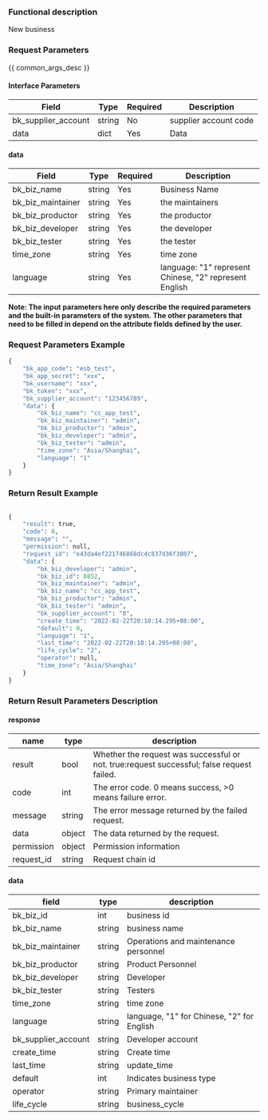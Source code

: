 ### Functional description

New business

### Request Parameters

{{ common_args_desc }}

#### Interface Parameters

| Field      |  Type      | Required   |  Description      |
|-----------|------------|--------|------------|
| bk_supplier_account | string     | No     | supplier account code |
| data           | dict    | Yes     | Data |

#### data

| Field      |  Type      | Required   |  Description      |
|-----------|------------|--------|------------|
| bk_biz_name       |  string  | Yes     | Business Name |
| bk_biz_maintainer |  string  | Yes     | the maintainers |
| bk_biz_productor  |  string  | Yes     | the productor |
| bk_biz_developer  |  string  | Yes     | the developer |
| bk_biz_tester     |  string  | Yes     | the tester |
| time_zone         |  string  | Yes     | time zone |
| language          |  string  | Yes     | language: "1" represent Chinese, "2" represent English |

**Note: The input parameters here only describe the required parameters and the built-in parameters of the system. The other parameters that need to be filled in depend on the attribute fields defined by the user.**

### Request Parameters Example

```python
{
    "bk_app_code": "esb_test",
    "bk_app_secret": "xxx",
    "bk_username": "xxx",
    "bk_token": "xxx",
    "bk_supplier_account": "123456789",
    "data": {
        "bk_biz_name": "cc_app_test",
        "bk_biz_maintainer": "admin",
        "bk_biz_productor": "admin",
        "bk_biz_developer": "admin",
        "bk_biz_tester": "admin",
        "time_zone": "Asia/Shanghai",
        "language": "1"
    }
}
```

### Return Result Example

```python

{
    "result": true,
    "code": 0,
    "message": "",
    "permission": null,
    "request_id": "e43da4ef221746868dc4c837d36f3807",
    "data": {
        "bk_biz_developer": "admin",
        "bk_biz_id": 8852,
        "bk_biz_maintainer": "admin",
        "bk_biz_name": "cc_app_test",
        "bk_biz_productor": "admin",
        "bk_biz_tester": "admin",
        "bk_supplier_account": "0",
        "create_time": "2022-02-22T20:10:14.295+08:00",
        "default": 0,
        "language": "1",
        "last_time": "2022-02-22T20:10:14.295+08:00",
        "life_cycle": "2",
        "operator": null,
        "time_zone": "Asia/Shanghai"
    }
}
```
### Return Result Parameters Description

#### response

| name | type | description |
| ------- | ------ | ------------------------------------- |
| result | bool | Whether the request was successful or not. true:request successful; false request failed.
| code | int | The error code. 0 means success, >0 means failure error.
| message | string | The error message returned by the failed request.
| data | object | The data returned by the request.
| permission | object | Permission information |
| request_id | string | Request chain id |

#### data

| field | type | description |
| -----------|-----------|--------------|
| bk_biz_id | int | business id |
| bk_biz_name | string | business name |
| bk_biz_maintainer | string | Operations and maintenance personnel |
| bk_biz_productor | string | Product Personnel |
| bk_biz_developer | string | Developer |
| bk_biz_tester | string | Testers |
| time_zone | string | time zone |
| language | string | language, "1" for Chinese, "2" for English |
| bk_supplier_account | string | Developer account |
| create_time | string | Create time |
| last_time | string | update_time |
|default | int | Indicates business type |
| operator | string | Primary maintainer |
|life_cycle |string | business_cycle |
